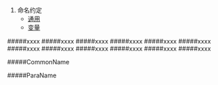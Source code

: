 1. 命名约定
    * [通用](#####CommonName)
    * [变量](#wiki-ParaName)




#####xxxx
#####xxxx
#####xxxx
#####xxxx
#####xxxx
#####xxxx
#####xxxx
#####xxxx
#####xxxx
#####xxxx
#####xxxx
#####xxxx



#####CommonName






#####ParaName
